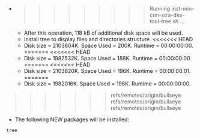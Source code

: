 * >>>>>>>>> Running inst-min-con-xtra-dev-tool-tree.sh ...
  * After this operation, 118 kB of additional disk space will be used.
  * Install tree to display files and directories structure.
<<<<<<< HEAD
  * Disk size = 2103804K. Space Used = 200K. Runtime = 00:00:00:00.
=======
<<<<<<< HEAD
  * Disk size = 1982532K. Space Used = 188K. Runtime = 00:00:00:00.
=======
<<<<<<< HEAD
  * Disk size = 2103820K. Space Used = 196K. Runtime = 00:00:00:01.
=======
  * Disk size = 1982016K. Space Used = 196K. Runtime = 00:00:00:00.
>>>>>>> refs/remotes/origin/bullseye
>>>>>>> refs/remotes/origin/bullseye
>>>>>>> refs/remotes/origin/bullseye
  * The following NEW packages will be installed:
  ```bash
tree
  ```
